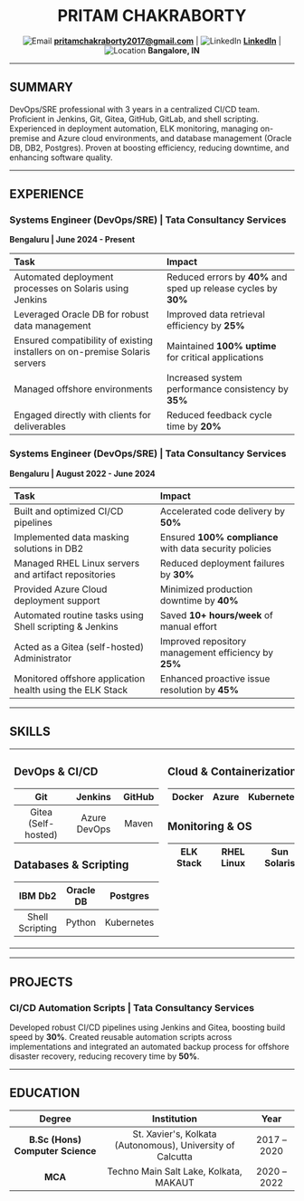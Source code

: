 <div align="center">

# PRITAM CHAKRABORTY



![Email](https://img.icons8.com/ios-filled/16/000000/email.png) **pritamchakraborty2017@gmail.com** | ![LinkedIn](https://img.icons8.com/ios-filled/16/000000/linkedin.png) **[LinkedIn](#)** | ![Location](https://img.icons8.com/ios-filled/16/000000/marker.png) **Bangalore, IN**

</div>

---

## SUMMARY

DevOps/SRE professional with 3 years in a centralized CI/CD team. Proficient in Jenkins, Git, Gitea, GitHub, GitLab, and shell scripting. Experienced in deployment automation, ELK monitoring, managing on-premise and Azure cloud environments, and database management (Oracle DB, DB2, Postgres). Proven at boosting efficiency, reducing downtime, and enhancing software quality.

---

## EXPERIENCE

### **Systems Engineer (DevOps/SRE) | Tata Consultancy Services**  
**Bengaluru | June 2024 - Present**

| Task | Impact |
|:---|:---|
| Automated deployment processes on Solaris using Jenkins | Reduced errors by **40%** and sped up release cycles by **30%** |
| Leveraged Oracle DB for robust data management | Improved data retrieval efficiency by **25%** |
| Ensured compatibility of existing installers on on-premise Solaris servers | Maintained **100% uptime** for critical applications |
| Managed offshore environments | Increased system performance consistency by **35%** |
| Engaged directly with clients for deliverables | Reduced feedback cycle time by **20%** |

### **Systems Engineer (DevOps/SRE) | Tata Consultancy Services**  
**Bengaluru | August 2022 - June 2024**

| Task | Impact |
|:---|:---|
| Built and optimized CI/CD pipelines | Accelerated code delivery by **50%** |
| Implemented data masking solutions in DB2 | Ensured **100% compliance** with data security policies |
| Managed RHEL Linux servers and artifact repositories | Reduced deployment failures by **30%** |
| Provided Azure Cloud deployment support | Minimized production downtime by **40%** |
| Automated routine tasks using Shell scripting & Jenkins | Saved **10+ hours/week** of manual effort |
| Acted as a Gitea (self-hosted) Administrator | Improved repository management efficiency by **25%** |
| Monitored offshore application health using the ELK Stack | Enhanced proactive issue resolution by **45%** |

---

## SKILLS

<table>
<tr>
<td width="50%" valign="top">

### **DevOps & CI/CD**

| Git | Jenkins | GitHub |
|:---:|:---:|:---:|
| Gitea (Self-hosted) | Azure DevOps | Maven |

### **Databases & Scripting**

| IBM Db2 | Oracle DB | Postgres |
|:---:|:---:|:---:|
| Shell Scripting | Python | Kubernetes |

</td>
<td width="50%" valign="top">

### **Cloud & Containerization**

| Docker | Azure | Kubernetes |
|:---:|:---:|:---:|

### **Monitoring & OS**

| ELK Stack | RHEL Linux | Sun Solaris |
|:---:|:---:|:---:|

</td>
</tr>
</table>

---

## PROJECTS

### **CI/CD Automation Scripts | Tata Consultancy Services**

Developed robust CI/CD pipelines using Jenkins and Gitea, boosting build speed by **30%**. Created reusable automation scripts across implementations and integrated an automated backup process for offshore disaster recovery, reducing recovery time by **50%**.

---

## EDUCATION

| Degree | Institution | Year |
|:---:|:---:|:---:|
| **B.Sc (Hons) Computer Science** | St. Xavier's, Kolkata (Autonomous), University of Calcutta | 2017 – 2020 |
| **MCA** | Techno Main Salt Lake, Kolkata, MAKAUT | 2020 – 2022 |
